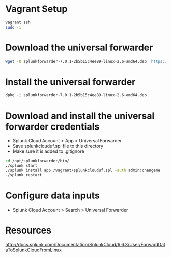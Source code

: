 # Vagrant Setup
```bash
vagrant ssh
sudo -i
```

# Download the universal forwarder
```bash
wget -O splunkforwarder-7.0.1-2b5b15c4ee89-linux-2.6-amd64.deb 'https://www.splunk.com/bin/splunk/DownloadActivityServlet?architecture=x86_64&platform=linux&version=7.0.1&product=universalforwarder&filename=splunkforwarder-7.0.1-2b5b15c4ee89-linux-2.6-amd64.deb&wget=true'
```

# Install the universal forwarder
```bash
dpkg -i splunkforwarder-7.0.1-2b5b15c4ee89-linux-2.6-amd64.deb
```

# Download and install the universal forwarder credentials
- Splunk Cloud Account > App > Universal Forwarder
- Save splunkclouduf.spl file to this directory
- Make sure it is added to .gitignore
```bash
cd /opt/splunkforwarder/bin/
./splunk start
./splunk install app /vagrant/splunkclouduf.spl -auth admin:changeme
./splunk restart
```

# Configure data inputs
- Splunk Cloud Account > Search > Universal Forwarder

# Resources
http://docs.splunk.com/Documentation/SplunkCloud/6.6.3/User/ForwardDataToSplunkCloudFromLinux